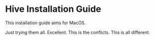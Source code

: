 # Hive Installation Guide

This installation guide aims for MacOS.

Just trying them all. Excellent. This is the conflicts. This is all different.